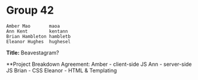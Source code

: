# Group 42
    Amber Mao       maoa
    Ann Kent        kentann
    Brian Hambleton hambletb
    Eleanor Hughes  hughesel
    

**Title:** Beavestagram?

**Project Breakdown Agreement: 
      Amber    -  client-side JS
      Ann      -  server-side JS
      Brian    -  CSS
      Eleanor  -  HTML & Templating
